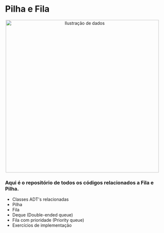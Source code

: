 # Pilha e Fila

<div align="center">
<image src="2942529.jpg" alt="Ilustração de dados" width="500"></image>
</div>

### Aqui é o repositório de todos os códigos relacionados a Fila e Pilha.

- Classes ADT's relacionadas
- Pilha
- Fila
- Deque (Double-ended queue)
- Fila com prioridade (Priority queue)
- Exercícios de implementação